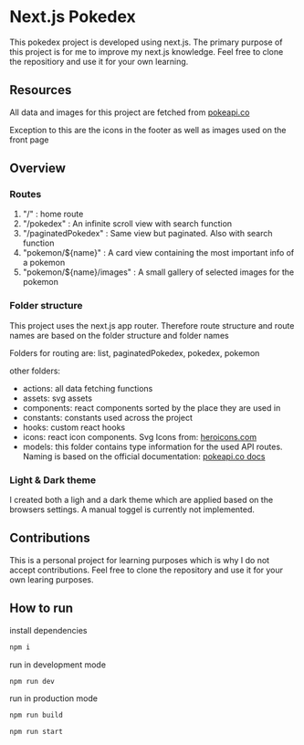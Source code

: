 # Next.js Pokedex

This pokedex project is developed using next.js. The primary purpose of this project is for me to improve my next.js knowledge. Feel free to clone the repositiory and use it for your own learning.

## Resources

All data and images for this project are fetched from [pokeapi.co](https://pokeapi.co/)

Exception to this are the icons in the footer as well as images used on the front page

## Overview

### Routes

1. "/" : home route
2. "/pokedex" : An infinite scroll view with search function
3. "/paginatedPokedex" : Same view but paginated. Also with search function
4. "pokemon/${name}" : A card view containing the most important info of a pokemon
5. "pokemon/${name}/images" : A small gallery of selected images for the pokemon

### Folder structure

This project uses the next.js app router. Therefore route structure and route names are based on the folder structure and folder names

Folders for routing are: list, paginatedPokedex, pokedex, pokemon

other folders:

- actions: all data fetching functions
- assets: svg assets
- components: react components sorted by the place they are used in
- constants: constants used across the project
- hooks: custom react hooks
- icons: react icon components. Svg Icons from: [heroicons.com](https://heroicons.com/)
- models: this folder contains type information for the used API routes. Naming is based on the official documentation: [pokeapi.co docs](https://pokeapi.co/docs/v2)

### Light & Dark theme

I created both a ligh and a dark theme which are applied based on the browsers settings. A manual toggel is currently not implemented.

## Contributions

This is a personal project for learning purposes which is why I do not accept contributions. Feel free to clone the repository and use it for your own learing purposes.

## How to run

install dependencies

```bash
npm i
```

run in development mode

```bash
npm run dev
```

run in production mode

```bash
npm run build
```

```bash
npm run start
```
